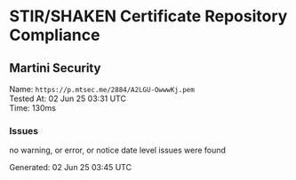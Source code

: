 # STIR/SHAKEN Certificate Repository Compliance

## Martini Security

Name: `https://p.mtsec.me/2884/A2LGU-OwwwKj.pem`\
Tested At: 02 Jun 25 03:31 UTC\
Time: 130ms

### Issues

no warning, or error, or notice date level issues were found

Generated: 02 Jun 25 03:45 UTC